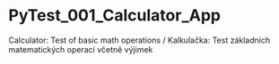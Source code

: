 # PyTest_001_Calculator_App
Calculator: Test of basic math operations / Kalkulačka: Test základních matematických operací včetně výjimek
